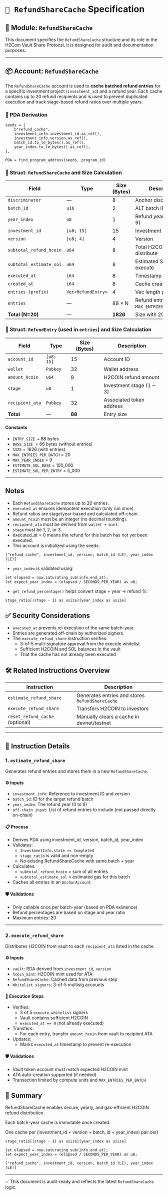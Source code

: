# `📜 RefundShareCache` Specification

## 📘 Module: `RefundShareCache`

This document specifies the `RefundShareCache` structure and its role in the H2Coin Vault Share Protocal. It is designed for audit and documentation purposes.

---

## 📦 Account: `RefundShareCache`

The `RefundShareCache` account is used to **cache batched refund entries** for a specific investment project (`investment_id`) and a refund year. Each cache contains up to 20 refund recipients and is used to prevent duplicated execution and track stage-based refund ratios over multiple years.

### 🧮 PDA Derivation

```
seeds = [
    b"refund_cache", 
    investment_info.investment_id.as_ref(),
    investment_info.version.as_ref(),
    batch_id.to_le_bytes().as_ref(),
    year_index.to_le_bytes().as_ref(),
],

PDA = find_program_address(seeds, program_id)
```

### 🧮 Struct: `RefundShareCache` and Size Calculation

| Field | Type | Size (Bytes) | Description |
| --- | --- | --- | --- |
| `discriminator` | — | 8 | Anchor discriminator |
| `batch_id` | `u16` | 2 | ALT batch ID |
| `year_index` | `u8` | 1 | Refund year index (0 ~ 9) |
| `investment_id` | `[u8; 15]` | 15 | Investment reference |
| `version` | `[u8; 4]` | 4 | Version |
| `subtotal_refund_hcoin` | `u64` | 8 | Total H2COIN to distribute |
| `subtotal_estimate_sol` | `u64` | 8 | Estimated SOL to execute |
| `executed_at` | `i64` | 8 | Timestamp if executed |
| `created_at` | `i64` | 8 | Cache creation time |
| `entries (prefix)` | `Vec<RefundEntry>` | 4 | Vec length prefix |
| `entries` | — | 88 × N | Refund entries (N ≤ `MAX_ENTRIES_PER_BATCH`) |
| **Total (N=20)** | — | **1826** | Size with 20 entries |

### 🧮 Struct: `RefundEntry` (used in `entries`) and Size Calculation

| Field | Type | Size (Bytes) | Description |
| --- | --- | --- | --- |
| `account_id` | `[u8; 15]` | 15 | Account ID |
| `wallet` | `Pubkey` | 32 | Wallet address |
| `amount_hcoin` | `u64` | 8 | H2COIN refund amount |
| `stage` | `u8` | 1 | Investment stage (1 ~ 3) |
| `recipient_ata` | `Pubkey` | 32 | Associated token address |
| **Total** | — | **88** | Entry size |

#### Constants

*   `ENTRY_SIZE =` 88 bytes
*   `BASE_SIZE`  = 66 bytes (without entries)
*   `SIZE` = 1826 (with entries)
*   `MAX_ENTRIES_PER_BATCH` = 20
*   `MAX_YEAR_INDEX` = 9
*   `ESTIMATE_SOL_BASE` = 100_000
*   `ESTIMATE_SOL_PER_ENTRY` = 5_000

---

## Notes

*   Each `RefundShareCache` stores up to 20 entries.
*   `executed_at` ensures idempotent execution (only run once).
*   Refund ratios are stage/year-based and calculated off-chain.
*   `amount_hcoin` must be an integer (no decimal rounding).
*   `recipient_ata` must be derived from `wallet + mint`.
*   `stage` must be 1, 2, or 3.
*   executed\_at = 0 means the refund for this batch has not yet been executed.
*   This account is initialized using the seeds:

```
["refund_cache", investment_id, version, batch_id (LE), year_index (LE)]
```

*   `year_index` is validated using:

```
let elapsed = now.saturating_sub(info.end_at);
let expect_year_index = (elapsed / SECONDS_PER_YEAR) as u8;
```

*   `get_refund_percentage()` helps convert stage + year → refund %:

```
stage_ratio[(stage - 1) as usize][year_index as usize]
```

## ✅ Security Considerations

*   `executed_at` prevents re-execution of the same batch-year.
*   Entries are generated off-chain by authorized signers.
*   The `execute_refund_share` instruction verifies:
    *   3-of-5 multi-signature approval from the execute whitelist
    *   Sufficient H2COIN and SOL balances in the vault
    *   That the cache has not already been executed

## 🛠 Related Instructions Overview

| Instruction | Description |
| --- | --- |
| `estimate_refund_share` | Generates entries and stores `RefundShareCache` |
| `execute_refund_share` | Transfers H2COIN to investors |
| `reset_refund_cache` (optional) | Manually clears a cache in devnet/testnet |

---

## 🧪 Instruction Details

### 1\. `estimate_refund_share`

Generates refund entries and stores them in a new `RefundShareCache`.

#### ⚙️ Inputs

*   `investment_info`: Reference to investment ID and version
*   `batch_id`: ID for the target refund batch
*   `year_index`: The refund year (0 to 9)
*   `off-chain input`: List of refund entries to include (not passed directly on-chain)

#### 📋 Process

*   Derives PDA using investment\_id, version, batch\_id, year\_index
*   Validates:
    *   `InvestmentInfo.state == Completed`
    *   `stage_ratio` is valid and non-empty
    *   No existing RefundShareCache with same batch + year
*   Calculates:
    *   `subtotal_refund_hcoin` = sum of all entries
    *   `subtotal_estimate_sol` = estimated gas for this batch
*   Caches all entries in an `AnchorAccount`

#### 🛡 Validations

*   Only callable once per batch-year (based on PDA existence)
*   Refund percentages are based on stage and year ratio
*   Maximum entries: 20

---

### 2\. `execute_refund_share`

Distributes H2COIN from vault to each `recipient_ata` listed in the cache.

#### ⚙️ Inputs

*   `vault`: PDA derived from `investment_id`, `version`
*   `hcoin_mint`: H2COIN mint used for ATA
*   `RefundShareCache`: Cached data from previous step
*   `Whitelist signers`: 3-of-5 multisig accounts

#### 🧾 Execution Steps

*   Verifies:
    *   3 of 5 `execute_whitelist` signers
    *   Vault contains sufficient H2COIN
    *   `executed_at == 0` (not already executed)
*   Transfers:
    *   For each entry, transfer `amount_hcoin` from vault to recipient ATA
*   Updates:
    *   Marks `executed_at` timestamp to prevent re-execution

#### 🛡 Validations

*   Vault token account must match expected H2COIN mint
*   ATA auto-creation supported (if needed)
*   Transaction limited by compute units and `MAX_ENTRIES_PER_BATCH`

## 📌 Summary

RefundShareCache enables secure, yearly, and gas-efficient H2COIN refund distribution.

Each batch-year cache is immutable once created.

One cache per (investment\_id + version + batch\_id + year\_index) pair.oe()

```
stage_ratio[(stage - 1) as usize][year_index as usize]
```

```
let elapsed = now.saturating_sub(info.end_at);
let expect_year_index = (elapsed / SECONDS_PER_YEAR) as u8;
```

```
["refund_cache", investment_id, version, batch_id (LE), year_index (LE)]
```

---

✅ This document is audit-ready and reflects the latest `RefundShareCache` logic.